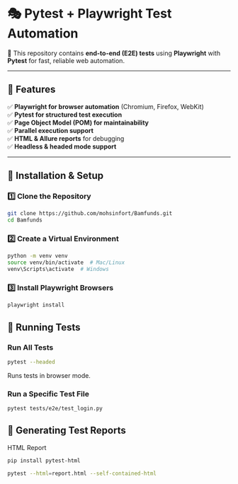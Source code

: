# 🎭 Pytest + Playwright Test Automation  

🚀 This repository contains **end-to-end (E2E) tests** using **Playwright** with **Pytest** for fast, reliable web automation.  

---

## 📌 Features  
✅ **Playwright for browser automation** (Chromium, Firefox, WebKit)  
✅ **Pytest for structured test execution**  
✅ **Page Object Model (POM) for maintainability**  
✅ **Parallel execution support**  
✅ **HTML & Allure reports** for debugging  
✅ **Headless & headed mode support**  

---

## 📌 Installation & Setup  

### 1️⃣ Clone the Repository
```sh
git clone https://github.com/mohsinfort/Bamfunds.git
cd Bamfunds
```

### 2️⃣ Create a Virtual Environment
```sh
python -m venv venv
source venv/bin/activate  # Mac/Linux
venv\Scripts\activate  # Windows
```

### 3️⃣ Install Playwright Browsers
```sh
playwright install
```

## 📌 Running Tests
### Run All Tests
```sh
pytest --headed
```
Runs tests in browser mode.

### Run a Specific Test File
```sh
pytest tests/e2e/test_login.py
```
## 📌 Generating Test Reports
HTML Report
```sh
pip install pytest-html

pytest --html=report.html --self-contained-html
